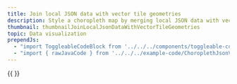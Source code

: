 ```yaml
---
title: Join local JSON data with vector tile geometries
description: Style a choropleth map by merging local JSON data with vector tile geometries.
thumbnail: thumbnailJoinLocalJsonDataWithVectorTileGeometries
topic: Data visualization
prependJs:
  - "import ToggleableCodeBlock from '../../../components/toggleable-code-block'"
  - "import { rawJavaCode } from '../../../example-code/ChoroplethJsonVectorMixActivity.js'"
---
```


<!-- Broken demo -->

<!-- Any notes about this example would go here.  -->

{{
  <ToggleableCodeBlock 
    java={rawJavaCode}
  />
}}
